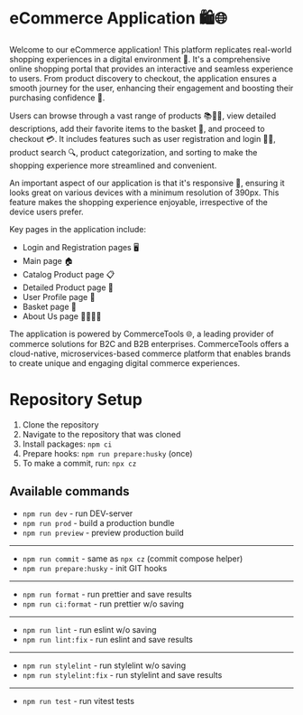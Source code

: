 # eCommerce Application 🛍️🌐

Welcome to our eCommerce application! This platform replicates real-world shopping experiences in a digital environment 🏪. It's a comprehensive online shopping portal that provides an interactive and seamless experience to users. From product discovery to checkout, the application ensures a smooth journey for the user, enhancing their engagement and boosting their purchasing confidence 🚀.

Users can browse through a vast range of products 📚👗👟, view detailed descriptions, add their favorite items to the basket 🛒, and proceed to checkout 💳. It includes features such as user registration and login 📝🔐, product search 🔍, product categorization, and sorting to make the shopping experience more streamlined and convenient.

An important aspect of our application is that it's responsive 📲, ensuring it looks great on various devices with a minimum resolution of 390px. This feature makes the shopping experience enjoyable, irrespective of the device users prefer.

Key pages in the application include:

- Login and Registration pages 🖥️
- Main page 🏠
- Catalog Product page 📋
- Detailed Product page 🔎
- User Profile page 👤
- Basket page 🛒
- About Us page 🙋‍♂️🙋‍♀️

The application is powered by CommerceTools 🌐, a leading provider of commerce solutions for B2C and B2B enterprises. CommerceTools offers a cloud-native, microservices-based commerce platform that enables brands to create unique and engaging digital commerce experiences.

# Repository Setup

1. Clone the repository
2. Navigate to the repository that was cloned
3. Install packages: `npm ci`
4. Prepare hooks: `npm run prepare:husky` (once)
5. To make a commit, run: `npx cz`

## Available commands

- `npm run dev` - run DEV-server
- `npm run prod` - build a production bundle
- `npm run preview` - preview production build

---

- `npm run commit` - same as `npx cz` (commit compose helper)
- `npm run prepare:husky` - init GIT hooks

---

- `npm run format` - run prettier and save results
- `npm run ci:format` - run prettier w/o saving

---

- `npm run lint` - run eslint w/o saving
- `npm run lint:fix` - run eslint and save results

---

- `npm run stylelint` - run stylelint w/o saving
- `npm run stylelint:fix` - run stylelint and save results

---

- `npm run test` - run vitest tests
